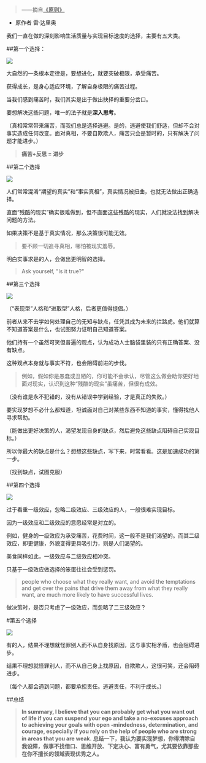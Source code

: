 > ——摘自[《原则》](http://zhibimo.com/read/wang-miao/yuan-ze/Part204ThePersonalEvolutionaryProcess.html)

- 原作者 雷·达里奥

我们一直在做的深刻影响生活质量与实现目标速度的选择，主要有五大类。

##第一个选择：


![](http://upload-images.jianshu.io/upload_images/197369-33a9147b3263742e.png?imageMogr2/auto-orient/strip%7CimageView2/2/w/1240)

大自然的一条根本定律是，要想进化，就要突破极限，承受痛苦。

获得成长，是身心适应环境，了解自身极限的痛苦过程。

当我们感到痛苦时，我们其实是出于做出抉择的重要分岔口。

要想解决这些问题，唯一的法子就是**深入思考**。

（真相常常带来痛苦，而我们总是选择逃避。是的，逃避使我们舒适，但却不会对事实造成任何改变。面对真相，不要自欺欺人，痛苦只会是暂时的，只有解决了问题才能进步。）

> **痛苦+反思 = 进步**

##第二个选择

![
](http://zhibimo.com/read/wang-miao/yuan-ze/images/202.png)

人们常常混淆“期望的真实”和“事实真相”，真实情况被扭曲，也就无法做出正确选择。

直面“残酷的现实”确实很难做到，但不直面这些残酷的现实，人们就没法找到解决问题的方法。

如果决策不是基于真实情况，那么决策很可能无效。

> 要不顾一切追寻真相，哪怕被现实羞辱。

明白实事求是的人，会做出更明智的选择。

> Ask yourself, "Is it true?"


##第三个选择

![](http://upload-images.jianshu.io/upload_images/197369-fdf08cfbc5ef62b6.png?imageMogr2/auto-orient/strip%7CimageView2/2/w/1240)

（“表现型”人格和“进取型”人格，后者更值得提倡。）

前者从来不去学如何处理自己的无知与缺点，任凭其成为未来的拦路虎。他们就算不知道答案是什么，也试图努力证明自己知道答案。

他们持有一个虽然可笑但普遍的观点，认为成功人士脑袋里装的只有正确答案、没有缺点。

这种观点本身就与事实不符，也会阻碍前进的步伐。

> 例如，假如你是愚蠢或丑陋的，你可能不会承认，尽管这么做会助你更好地面对现实，认识到这种“残酷的现实”虽痛苦，但很有成效。

（没有谁是永不犯错的，没有从错误中学到经验，才是真正的失败。）

要实现梦想不必什么都知道，坦诚面对自己对某些东西不知道的事实，懂得找他人寻求帮助。

（能做出更好决策的人，渴望发现自身的缺点，然后避免这些缺点阻碍自己实现目标。）

所以你最大的缺点是什么？想想这些缺点，写下来，时常看看。这是加速成功的第一步。

（找到缺点，试图克服）

##第四个选择

![](http://upload-images.jianshu.io/upload_images/197369-ce9babbf66c52569.png?imageMogr2/auto-orient/strip%7CimageView2/2/w/1240)

过于看重一级效应，忽略二级效应、三级效应的人，一般很难实现目标。

因为一级效应和二级效应的意愿经常是对立的。

例如，健身的一级效应为承受痛苦，花费时间，这一般不是我们渴望的。而其二级效应，即更健康，外貌变得更具吸引力，则是人们渴望的。

美食同样如此，一级效应与二级效应相冲突。

只基于一级效应做选择的笨蛋往往会受到惩罚。

> people who choose what they really want, and avoid the temptations and get over the pains that drive them away from what they really want, are much more likely to have successful lives.

做决策时，是否只考虑了一级效应，而忽略了二三级效应？

#第五个选择

![](http://upload-images.jianshu.io/upload_images/197369-326769365b9106dd.png?imageMogr2/auto-orient/strip%7CimageView2/2/w/1240)

有的人，结果不理想就怪罪别人而不从自身找原因，这与事实相矛盾，也会阻碍进步。

结果不理想就怪罪别人，而不从自己身上找原因，自欺欺人，这很可笑，还会阻碍进步。

（每个人都会遇到问题，都要承担责任。逃避责任，不利于成长。）

##总结

> **In summary, I believe that you can probably get what you want out of life if you can suspend your ego and take a no-excuses approach to achieving your goals with open -mindedness, determination, and courage, especially if you rely on the help of people who are strong in areas that you are 
weak.**
**总结一下，我认为要实现梦想，你得清除自我设障，做事不找借口、思维开放、下定决心、富有勇气，尤其要依靠那些在你不擅长的领域表现优秀之人。**
